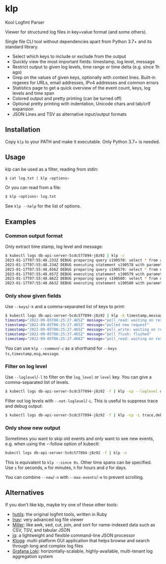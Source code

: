 # klp

Kool Logfmt Parser

Viewer for structured log files in key=value format (and some others).

Single file CLI tool without dependencies apart from Python 3.7+ and its standard library. 

- Select which keys to include or exclude from the output
- Quickly view the most important fields: timestamp, log level, message
- Restrict output to given log levels, time range or time delta (e.g. since 1h ago)
- Grep on the values of given keys, optionally with context lines. Built-in regexes for URLs, email addresses, IPv4 addresses and common errors
- Statistics page to get a quick overview of the event count, keys, log levels and time span
- Colored output and pretty printing (can be turned off)
- Optional pretty printing with indentation, Unicode chars and tab/crlf expansion
- JSON Lines and TSV as alternative input/output formats

## Installation

Copy `klp` to your PATH and make it executable. Only Python 3.7+ is needed.

## Usage

klp can be used as a filter, reading from stdin:

```bash
$ cat log.txt | klp <options>
```

Or you can read from a file:

```bash
$ klp <options> log.txt
```

See `klp --help` for the list of options.

## Examples

### Common output format

Only extract time stamp, log level and message:

```bash
$ kubectl logs db-api-server-5cdc577894-j8z92 | klp -c
2023-01-17T07:55:48.233Z DEBUG preparing query s190578: select * from applications
2023-01-17T07:55:48.234Z DEBUG executing statement s190578 with parameters: []
2023-01-17T07:55:48.656Z DEBUG preparing query s190579: select * from oauthproviderconfig where id = 0
2023-01-17T07:55:48.657Z DEBUG executing statement s190579 with parameters: []
2023-01-17T07:55:48.662Z DEBUG preparing query s190580: select * from oauthproviderconfig where id = 0
2023-01-17T07:55:48.663Z DEBUG executing statement s190580 with parameters: []
```

### Only show given fields

Use `--keys`/`-k` and a comma-separated list of keys to print:

```bash
$ kubectl logs db-api-server-5cdc577894-j8z92 | klp -k timestamp,message
timestamp="2022-09-05T06:25:27.465Z" message="poll_read: waiting on response"
timestamp="2022-09-05T06:25:27.465Z" message="polled new request"
timestamp="2022-09-05T06:25:27.465Z" message="poll_write: waiting on request"
timestamp="2022-09-05T06:25:27.465Z" message="poll_flush: flushed"
timestamp="2022-09-05T06:25:27.466Z" message="poll_read: waiting on response"
```

You can use `klp --common`/`-c` as a shorthand for `--keys ts,timestamp,msg,message`.

### Filter on log level

Use `--loglevel`/`-l` to filter on the `log_level` or `level` key.
You can give a comma-separated list of levels.

```bash
$ kubectl logs db-api-server-5cdc577894-j8z92 -f | klp -cp --loglevel debug
```

Filter out log levels with `--not-loglevel`/`-L`.
This is useful to suppress trace and debug output:

```bash
$ kubectl logs db-api-server-5cdc577894-j8z92 -f | klp -cp -L trace,debug
```

### Only show new output

Sometimes you want to skip old events and only want to see new events, e.g. when using the --follow option of kubectl:

```bash
kubectl logs db-api-server-5cdc577894-j8z92 -f | klp -n
```

This is equivalent to `klp --since 0s`.
Other time spans can be specified.
Use `s` for seconds, `m` for minutes, `h` for hours and `d` for days.

You can combine `--new`/`-n` with `--max-events`/`-m` to prevent scrolling.

## Alternatives

If you don't like klp, maybe try one of these other tools:

- [hutils](https://github.com/brandur/hutils): the original logfmt tools, written in Ruby
- [lnav](https://lnav.org): very advanced log file viewer
- [Miller](https://github.com/johnkerl/miller): like awk, sed, cut, join, and sort for name-indexed data such as CSV, TSV, and tabular JSON 
- [jq](https://jqlang.github.io/jq/): a lightweight and flexible command-line JSON processor
- [Klogg](https://github.com/variar/klogg): multi-platform GUI application that helps browse and search through long and complex log files
- [Grafana Loki](https://grafana.com/docs/loki/latest/visualize/grafana/): horizontally-scalable, highly-available, multi-tenant log aggregation system
